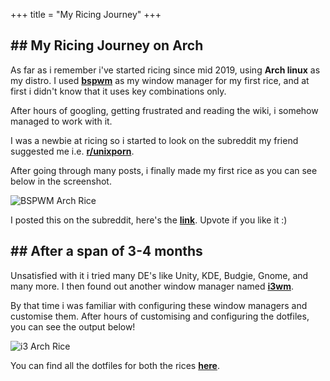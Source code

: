 +++
title = "My Ricing Journey"
+++

## \## My Ricing Journey on Arch

As far as i remember i've started ricing since mid 2019, using **Arch linux** as my distro.
I used [**bspwm**](https://github.com/baskerville/bspwm) as my window manager for my first rice, and at first i didn't know that it uses key combinations only.

After hours of googling, getting frustrated and reading the wiki, i somehow managed to work with it.

I was a newbie at ricing so i started to look on the subreddit my friend suggested me i.e. [**r/unixporn**](https://www.reddit.com/r/unixporn).

After going through many posts, i finally made my first rice as you can see below in the screenshot.

![BSPWM Arch Rice](/images/bspwm-arch-rice.png)

I posted this on the subreddit, here's the [**link**](https://www.reddit.com/r/unixporn/comments/ajgm94/bspwm_my_first_rice_on_arch/). Upvote if you like it :)

## \## After a span of 3-4 months

Unsatisfied with it i tried many DE's like Unity, KDE, Budgie, Gnome, and many more. I then found out another window manager named [**i3wm**](https://i3wm.org/).

By that time i was familiar with configuring these window managers and customise them. After hours of customising and configuring the dotfiles, you can see the output below!

![i3 Arch Rice](/images/i3-arch-rice.png)

You can find all the dotfiles for both the rices [**here**](https://github.com/Yash-Garg/dotfiles).
